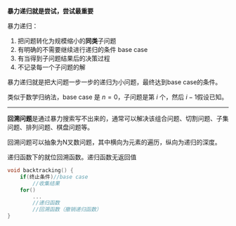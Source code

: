 **暴力递归就是尝试，尝试最重要**

暴力递归：
1) 把问题转化为规模缩小的**同类**子问题
2) 有明确的不需要继续进行递归的条件 base case
3) 有当得到子问题结果后的决策过程
4) 不记录每一个子问题的解

暴力递归就是把大问题一步一步的递归为小问题，最终达到base case的条件。

类似于数学归纳法，base case 是 $n = 0$，子问题是第 $i$ 个，然后 $i-1$假设已知。


---
**回溯问题**是通过暴力搜索写不出来的，通常可以解决该组合问题、切割问题、子集问题、排列问题、棋盘问题等。

回溯问题可以抽象为N叉数问题，其中横向为元素的遍历，纵向为递归的深度。

递归函数下的就位回溯函数。递归函数无返回值
```cpp
void backtracking() {
    if(终止条件)//base case
        //收集结果
    for()    
        ...
        //递归函数
        //回溯函数（撤销递归函数）
}
```